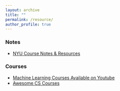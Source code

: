 ```yaml
---
layout: archive
title: ""
permalink: /resource/
author_profile: true
---
```


### Notes

+ [NYU Course Notes & Resources](https://chuanyangjin.github.io/resource/nyu-course-notes-and-resources)

### Courses

+ [Machine Learning Courses Available on Youtube](https://chuanyangjin.github.io/resource/ml-youtube-courses)
+ [Awesome CS Courses](https://chuanyangjin.github.io/resource/awesome-cs-courses)

